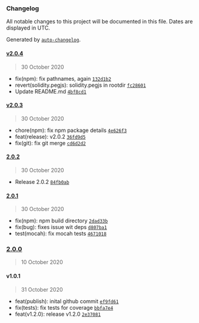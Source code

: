 ### Changelog

All notable changes to this project will be documented in this file. Dates are displayed in UTC.

Generated by [`auto-changelog`](https://github.com/CookPete/auto-changelog).

#### [v2.0.4](https://github.com/sambacha/solidity-pegjs-parser/compare/v2.0.3...v2.0.4)

> 30 October 2020

- fix(npm): fix pathnames, again [`132d1b2`](https://github.com/sambacha/solidity-pegjs-parser/commit/132d1b2fa3c9951befced2c0989a42adc5402b8e)
- revert(solidity.pegjs): solidity.pegjs in rootdir [`fc28601`](https://github.com/sambacha/solidity-pegjs-parser/commit/fc28601af20dad7611c9ebafa39c6a2356de7d84)
- Update README.md [`4bf8cd1`](https://github.com/sambacha/solidity-pegjs-parser/commit/4bf8cd1acc273118f9657fcaa0a6e146d04a0793)

#### [v2.0.3](https://github.com/sambacha/solidity-pegjs-parser/compare/2.0.2...v2.0.3)

> 30 October 2020

- chore(npm): fix npm package details [`4e626f3`](https://github.com/sambacha/solidity-pegjs-parser/commit/4e626f395d68e54885fc13f4a1123b2cd14f3085)
- feat(release): v2.0.2 [`36fd9d5`](https://github.com/sambacha/solidity-pegjs-parser/commit/36fd9d563cdfa5e8580eff4c3938d051b3030aa8)
- fix(git): fix git merge [`cd6d2d2`](https://github.com/sambacha/solidity-pegjs-parser/commit/cd6d2d206f8009358e0b3f6bed7e0b443034a5cf)

#### [2.0.2](https://github.com/sambacha/solidity-pegjs-parser/compare/2.0.1...2.0.2)

> 30 October 2020

- Release 2.0.2 [`84fb0ab`](https://github.com/sambacha/solidity-pegjs-parser/commit/84fb0ab4335478aa9be1e9c88cbeaa329ec15fe7)

#### [2.0.1](https://github.com/sambacha/solidity-pegjs-parser/compare/2.0.0...2.0.1)

> 30 October 2020

- fix(npm): npm build directory [`2dad33b`](https://github.com/sambacha/solidity-pegjs-parser/commit/2dad33b73271627adddc74d74c03b19b46c1c588)
- fix(bug): fixes issue wit deps [`d807ba1`](https://github.com/sambacha/solidity-pegjs-parser/commit/d807ba1e7313cb7fc628130ab6abef1d474bae0a)
- test(mocah): fix mocah tests [`4671018`](https://github.com/sambacha/solidity-pegjs-parser/commit/46710187897d4f16f5dec94d76b019124669100f)

### [2.0.0](https://github.com/sambacha/solidity-pegjs-parser/compare/v1.0.1...2.0.0)

> 10 October 2020

#### v1.0.1

> 31 October 2020

- feat(publish): inital github commit [`ef9fd61`](https://github.com/sambacha/solidity-pegjs-parser/commit/ef9fd618cc1d2975f24ab6f387036d869ae76b4d)
- fix(tests): fix tests for coverage [`bbfa7e4`](https://github.com/sambacha/solidity-pegjs-parser/commit/bbfa7e4658cb81ee66c18b0ad37ebc4df910e604)
- feat(v1.2.0): release v1.2.0 [`2e37081`](https://github.com/sambacha/solidity-pegjs-parser/commit/2e37081899cf04ff19cef05f2c58dfb117167836)
